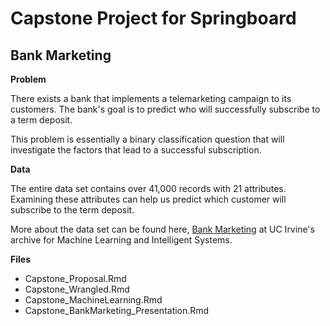 # Capstone Project for Springboard

## Bank Marketing

**Problem**

There exists a bank that implements a telemarketing campaign to its customers. The bank's goal is to predict who will successfully subscribe to a term deposit.   

This problem is essentially a binary classification question that will investigate the factors that lead to a successful subscription.


**Data**

The entire data set contains over 41,000 records with 21 attributes. Examining these attributes can help us predict which customer will subscribe to the term deposit.

More about the data set can be found here, [Bank Marketing](https://archive.ics.uci.edu/ml/datasets/Bank+Marketing) at UC Irvine's archive for Machine Learning and Intelligent Systems.


**Files**

* Capstone_Proposal.Rmd
* Capstone_Wrangled.Rmd
* Capstone_MachineLearning.Rmd
* Capstone_BankMarketing_Presentation.Rmd

